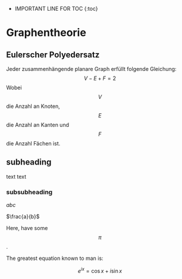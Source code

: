 * IMPORTANT LINE FOR TOC
{:toc}

# Graphentheorie
## Eulerscher Polyedersatz
Jeder zusammenhängende planare Graph erfüllt folgende Gleichung:\
$$
V-E+F = 2
$$
Wobei $$V$$ die Anzahl an Knoten, $$E$$ die Anzahl an Kanten und $$F$$ die Anzahl Fächen ist.

## subheading
text
text

### subsubheading

$abc$

$\frac{a}{b}$

Here, have some $$\pi$$.

The greatest equation known to man is: 

$$e^{ix} = \cos{x} + i\sin{x}$$

